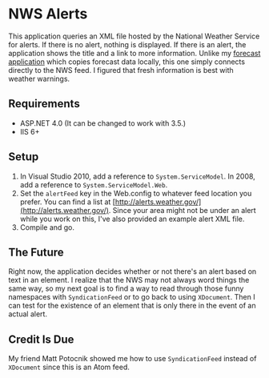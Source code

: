 NWS Alerts
==========

This application queries an XML file hosted by the National Weather Service for alerts.  If there is no alert, nothing is displayed.  If there is an alert, the application shows the title and a link to more information.  Unlike my [forecast application](https://github.com/mrcoulson/ASP.NET-National-Weather-Service-Parser) which copies forecast data locally, this one simply connects directly to the NWS feed.  I figured that fresh information is best with weather warnings.

Requirements
------------

- ASP.NET 4.0 (It can be changed to work with 3.5.)
- IIS 6+

Setup
-----

1. In Visual Studio 2010, add a reference to `System.ServiceModel`.  In 2008, add a reference to `System.ServiceModel.Web`.
2. Set the `alertFeed` key in the Web.config to whatever feed location you prefer.  You can find a list at [http://alerts.weather.gov/](http://alerts.weather.gov/).  Since your area might not be under an alert while you work on this, I've also provided an example alert XML file.
3. Compile and go.

The Future
----------

Right now, the application decides whether or not there's an alert based on text in an element.  I realize that the NWS may not always word things the same way, so my next goal is to find a way to read through those funny namespaces with `SyndicationFeed` or to go back to using `XDocument`.  Then I can test for the existence of an element that is only there in the event of an actual alert.

Credit Is Due
-------------

My friend Matt Potocnik showed me how to use `SyndicationFeed` instead of `XDocument` since this is an Atom feed.